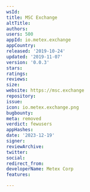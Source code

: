 ```yaml
---
wsId: 
title: MSC Exchange
altTitle: 
authors: 
users: 500
appId: io.metex.exchange
appCountry: 
released: '2019-10-24'
updated: '2019-11-07'
version: '0.0.3'
stars: 
ratings: 
reviews: 
size: 
website: https://msc.exchange
repository: 
issue: 
icon: io.metex.exchange.png
bugbounty: 
meta: removed
verdict: fewusers
appHashes: 
date: '2023-12-19'
signer: 
reviewArchive: 
twitter: 
social: 
redirect_from: 
developerName: Metex Corp
features: 

---
```


